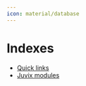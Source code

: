 ```yaml
---
icon: material/database
---
```


# Indexes

- [Quick links](./links.md)
- [Juvix modules](./juvix_modules.md)